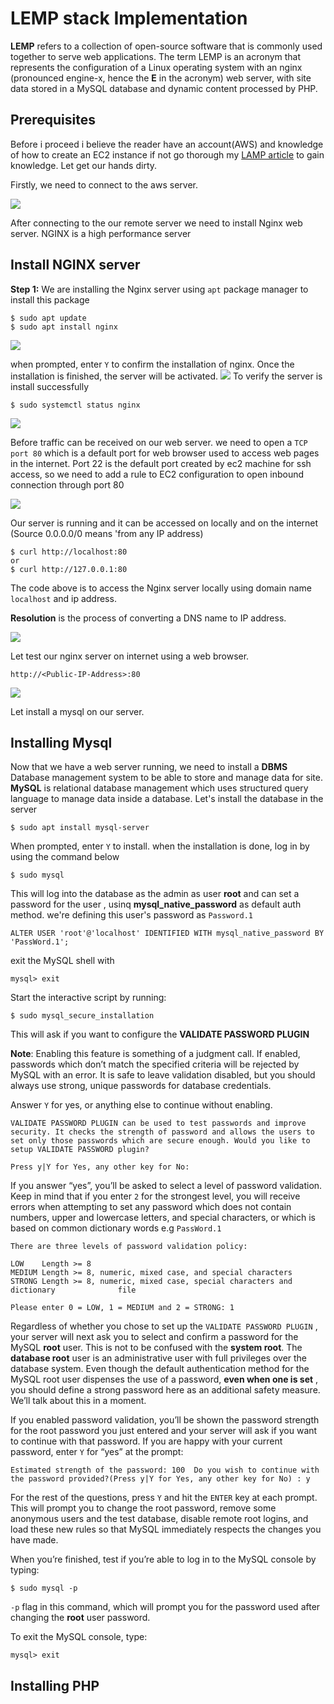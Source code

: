 # LEMP stack Implementation
**LEMP** refers to a collection of open-source software that is commonly used together to serve web applications. The term LEMP is an acronym that represents the configuration of a Linux operating system with an nginx (pronounced engine-x, hence the **E** in the acronym) web server, with site data stored in a MySQL database and dynamic content processed by PHP.

## Prerequisites

Before i proceed i believe the reader have an account(AWS) and knowledge of how to create an EC2 instance if not go thorough my <a href="https://moty.hashnode.dev/deploy-lamp-stack-on-aws">LAMP article</a> to gain knowledge. Let get our hands dirty.

Firstly, we need to connect to the aws server.

<img src="./images/Screenshot 2023-11-03 at 13.52.45.png">

After connecting to the our remote server we need to install Nginx web server. NGINX is a high performance server

## Install NGINX server 

**Step 1:** We are installing the Nginx server using `apt` package manager to install this package

```
$ sudo apt update
$ sudo apt install nginx
```
<img src="./images/Screenshot 2023-11-04 at 16.44.38.png">

when prompted, enter `Y` to confirm the installation of nginx. Once the installation is finished, the server will be activated.
<img src="./images/Screenshot 2023-11-04 at 16.47.47.png">
To verify the server is install successfully 
```
$ sudo systemctl status nginx
```

<img src="./images/Screenshot 2023-11-04 at 16.50.03.png">

Before traffic can be received on our web server. we need to open a `TCP port 80` which is a default port for web browser used to access web pages in the internet. Port 22 is the default port created by ec2 machine for ssh access, so we need to add a rule to EC2 configuration to open inbound connection through port 80

<img src="./images/OpenPort80 (1).gif">

Our server is running and it can be accessed on locally and on the internet (Source 0.0.0.0/0 means 'from any IP address)
```
$ curl http://localhost:80
or
$ curl http://127.0.0.1:80
```
The code above is to access the Nginx server locally using domain name `localhost` and ip address.

**Resolution** is the process of converting a DNS name to IP address.

<img src="./images/Screenshot 2023-11-04 at 17.20.24.png">

Let test our nginx server on internet using a web browser.

```
http://<Public-IP-Address>:80
```

<img src="./images/Screenshot 2023-11-04 at 17.23.07.png">

Let install a mysql on our server.

## Installing Mysql
Now that we have a web server running, we need to install a **DBMS** Database management system to be able to store and manage data for site. **MySQL** is relational database management which uses structured query language to manage data inside a database. Let's install the database in the server

```
$ sudo apt install mysql-server
```

When prompted, enter `Y` to install. when the installation is done, log in by using the command below

```
$ sudo mysql
```
This will log into the database as the admin as user **root** and can set a password for the user , usinq **mysql_native_password** as default auth method. we're defining this user's password as `Password.1`

```
ALTER USER 'root'@'localhost' IDENTIFIED WITH mysql_native_password BY 'PassWord.1';
```

exit the MySQL shell with

```
mysql> exit
```

Start the interactive script by running:

```
$ sudo mysql_secure_installation
```
This will ask if you want to configure the **VALIDATE PASSWORD PLUGIN**

**Note**: Enabling this feature is something of a judgment call. If enabled, passwords which don’t match the specified criteria will be rejected by MySQL with an error. It is safe to leave validation disabled, but you should always use strong, unique passwords for database credentials.

 Answer `Y` for yes, or anything else to continue without enabling.

`VALIDATE PASSWORD PLUGIN can be used to test passwords
and improve security. It checks the strength of password
and allows the users to set only those passwords which are
secure enough. Would you like to setup VALIDATE PASSWORD plugin?`

`Press y|Y for Yes, any other key for No:`

If you answer “yes”, you’ll be asked to select a level of password validation. Keep in mind that if you enter `2` for the strongest level, you will receive errors when attempting to set any password which does not contain numbers, upper and lowercase letters, and special characters, or which is based on common dictionary words e.g 
`PassWord.1`

```
There are three levels of password validation policy:

LOW    Length >= 8
MEDIUM Length >= 8, numeric, mixed case, and special characters
STRONG Length >= 8, numeric, mixed case, special characters and dictionary              file

Please enter 0 = LOW, 1 = MEDIUM and 2 = STRONG: 1

```

Regardless of whether you chose to set up the `VALIDATE PASSWORD PLUGIN` , your server will next ask you to select and confirm a password for the MySQL **root**  user. This is not to be confused with the **system root**. The **database root**  user is an administrative user with full privileges over the database system. Even though the default authentication method for the MySQL root user dispenses the use of a password, **even when one is set** , you should define a strong password here as an additional safety measure. We’ll talk about this in a moment. 

If you enabled password validation, you’ll be shown the password strength for the root password you just entered and your server will ask if you want to continue with that password. If you are happy with your current password, enter `Y` for “yes” at the prompt:

`Estimated strength of the password: 100 
Do you wish to continue with the password provided?(Press y|Y for Yes, any other key for No) : y
`

For the rest of the questions, press `Y` and hit the `ENTER` key at each prompt. This will prompt you to change the root password, remove some anonymous users and the test database, disable remote root logins, and load these new rules so that MySQL immediately respects the changes you have made.

When you’re finished, test if you’re able to log in to the MySQL console by typing:

```
$ sudo mysql -p
```

`-p` flag in this command, which will prompt you for the password used after changing the **root** user password.

To exit the MySQL console, type:

`mysql> exit
`

## Installing  PHP